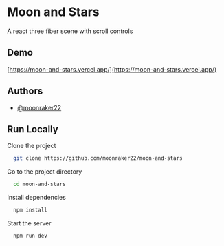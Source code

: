 # Moon and Stars

A react three fiber scene with scroll controls

## Demo

[https://moon-and-stars.vercel.app/](https://moon-and-stars.vercel.app/)

## Authors

- [@moonraker22](https://www.github.com/moonraker22)

## Run Locally

Clone the project

```bash
  git clone https://github.com/moonraker22/moon-and-stars
```

Go to the project directory

```bash
  cd moon-and-stars
```

Install dependencies

```bash
  npm install
```

Start the server

```bash
  npm run dev
```
